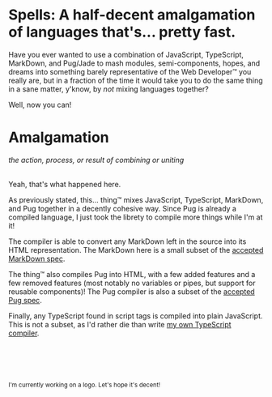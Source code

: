 # **Spells**: A half-decent amalgamation of languages that's... pretty fast.

Have you ever wanted to use a combination of JavaScript, TypeScript, MarkDown, and Pug/Jade to mash modules, semi-components, hopes, and dreams into something barely representative of the Web Developer™ you really are, but in a fraction of the time it would take you to do the same thing in a sane matter, y'know, by _not_ mixing languages together?

Well, now you can!

# Amalgamation
_the action, process, or result of combining or uniting_
<br><br>

Yeah, that's what happened here.

As previously stated, this... thing™ mixes JavaScript, TypeScript, MarkDown, and Pug together in a decently cohesive way. Since Pug is already a compiled language, I just took the librety to compile more things while I'm at it!

The compiler is able to convert any MarkDown left in the source into its HTML representation. The MarkDown here is a small subset of the [accepted MarkDown spec](https://spec-md.com/).

The thing™ also compiles Pug into HTML, with a few added features and a few removed features (most notably no variables or pipes, but support for reusable components)! The Pug compiler is also a subset of the [accepted Pug spec](https://pugjs.org/language/attributes.html).

Finally, any TypeScript found in script tags is compiled into plain JavaScript. This is not a subset, as I'd rather die than write [my own TypeScript compiler](./tscompiler.pug).

<br>
<br>

# 
<sub>I'm currently working on a logo. Let's hope it's decent!</sub>
